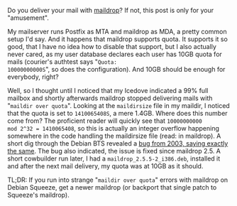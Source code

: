 <html><body><p>Do you deliver your mail with <a href="http://www.courier-mta.org/maildrop/">maildrop</a>? If not, this post is only for your "amusement".



My mailserver runs Postfix as MTA and maildrop as MDA, a pretty common setup I'd say. And it happens that maildrop supports quota. It supports it so good, that I have no idea how to disable that support, but I also actually never cared, as my user database declares each user has 10GB quota for mails (courier's authtest says "<code>Quota: 10000000000S</code>", so does the configuration). And 10GB should be enough for everybody, right?



Well, so I thought until I noticed that my Icedove indicated a 99% full mailbox and shortly afterwards maildrop stopped delivering mails with "<code>maildir over quota</code>". Looking at the <code>maildirsize</code> file in my maildir, I noticed that the quota is set to <code>1410065408S</code>, a mere 1.4GB. Where does this number come from? The proficient reader will quickly see that <code>10000000000 mod 2^32 = 1410065408</code>, so this is actually an integer overflow happening somewhere in the code handling the maildirsize file (read: in maildrop). A short dig through the Debian BTS revealed a <a href="http://bugs.debian.org/185149">bug from 2003, saying exactly the same</a>. The bug also indicated, the issue is fixed since maildrop 2.5. A short cowbuilder run later, I had a <code>maildrop_2.5.5-2_i386.deb</code>, installed it and after the next mail delivery, my quota was at 10GB as it should.



TL;DR: If you run into strange "<code>maildir over quota</code>" errors with maildrop on Debian Squeeze, get a newer maildrop (or backport that single patch to Squeeze's maildrop).</p></body></html>